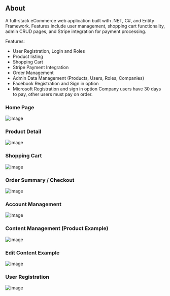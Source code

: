 ## About
A full-stack eCommerce web application built with .NET, C#, and Entity Framework. Features include user management, shopping cart functionality, admin CRUD pages, and Stripe integration for payment processing.

Features:
- User Registration, Login and Roles
- Product listing
- Shopping Cart
- Stripe Payment Integration
- Order Management
- Admin Data Management (Products, Users, Roles, Companies)
- Facebook Registration and Sign in option
- Microsoft Registration and sign in option
Company users have 30 days to pay, other users must pay on order.

### Home Page
![image](https://github.com/user-attachments/assets/1e2cf1da-734a-4236-a4ab-e2325c73e5b1)

### Product Detail
![image](https://github.com/user-attachments/assets/52e55193-281c-415a-a28f-6f03cfd96b02)

### Shopping Cart
![image](https://github.com/user-attachments/assets/4d12c4ec-4ce2-4b63-931c-e3061c3b6bd9)

### Order Summary / Checkout
![image](https://github.com/user-attachments/assets/4044322b-22ef-4388-947f-564213543a42)

### Account Management
![image](https://github.com/user-attachments/assets/d2398020-3d14-4219-a893-9070204935ab)

### Content Management (Product Example)
![image](https://github.com/user-attachments/assets/f9348153-a3bf-44ab-acce-8c9b9224928c)

### Edit Content Example
![image](https://github.com/user-attachments/assets/6e9e9e90-2158-4ed5-aa40-1ec194281051)

### User Registration
![image](https://github.com/user-attachments/assets/0fbfdc8a-47ac-4f28-88df-2e5353d146f3)

